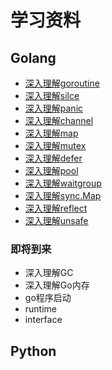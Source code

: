 # 学习资料



## Golang

* [深入理解goroutine](golang/goroutine.md)
* [深入理解silce](golang/slice.md)
* [深入理解panic](golang/panic.md)
* [深入理解channel](golang/channel.md)
* [深入理解map](golang/map.md)
* [深入理解mutex](golang/mutex.md)
* [深入理解defer](golang/defer.md)
* [深入理解pool](golang/pool.md)
* [深入理解waitgroup](golang/waitgroup.md)
* [深入理解sync.Map](golang/syncmap.md)
* [深入理解reflect](golang/reflect.md)
* [深入理解unsafe](golang/unsafe.md)

### 即将到来
* 深入理解GC
* 深入理解Go内存
* go程序启动
* runtime
* interface


## Python
